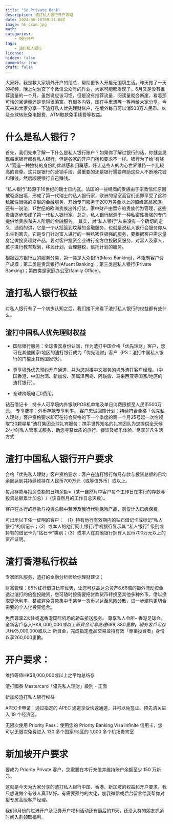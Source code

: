 ```yaml
---
title: "Sc Private Bank"
description: 渣打私人银行开户攻略
date: 2024-06-18T09:21:08Z
image: hk-cxam.jpg
math: 
categories:
    - 银行开户
tags:
    - 渣打私人银行
license: 
hidden: false
comments: true
draft: false
---
```


大家好，我是教大家境外开户的段总，帮助更多人开启无国境生活。昨天做了一天的​视频，晚上匆匆交了个微信公众号的作业，大家可能都发现了。6月又是没有推荐流量的一个月，虽然说应该习惯，但是没有推荐流量，阅读量就会断崖，看着那可怜的阅读量还是觉得很落寞。有很多内容，压在手里想等一等再给大家分享。今天来和大家分享一下渣打私人优先理财账户，在境外每日可以消500万人民币、以及全球转账免电报费，ATM取款免手续费等权益。


# 什么是私人银行？

首先，我们先来了解一下什么是私人银行账户？如果你了解过银行的话，你就会发现每家银行都有私人银行，但是各家的开户门槛和要求不一样。银行为了给“有钱人”营造一种独特的身份的优越感和归属感，好让这些人的内心世界维持一个比较高的自尊。这只是银行的营销手段，最重要的还是银行需要帮助这些人不断地花钱和赚钱，然后顺便银行自己赚钱。

“私人银行”起源于16世纪的瑞士日内瓦。法国的一些经商的贵族由于宗教信仰原因被驱逐出境，形成了第一代瑞士的私人银行家，欧洲的皇室高官们迅即享受了这种私密性很强的卓越的金融服务，开始专门服务于200万美金以上的超级富翁家族。还有一说法，17世纪的欧洲贵族出外打仗，家中财产由留守的贵族代为管理，这些贵族逐步形成了第一代私人银行家。总之，私人银行起源于一种私密性极强的专门提供给贵族和夫人阶层的金融服务。
其实，对“私人银行”从来没有一个确切的定义，通俗的讲，它是一个从摇篮到坟墓的金融服务，也就是说私人银行会服务你从出生到离去。它是专门针对富人进行的一种私密性极强的服务，要根据客户需求量身定做投资理财产品，要对客户投资企业进行全方位投融资服务，对富人及家人，孩子进行教育规划，移民计划，合理避税，信托计划的服务。

根据西方银行业的服务分类，第一类是大众银行(Mass Banking)，不限制客户资产规模；第二类是贵宾银行(Afuent Banking)；第三类是私人银行(Private Banking)；第四类是家庭办公室(family Office)。



# 渣打私人银行权益

对私人银行有了一个初步认知之后，我们接下来看下渣打私人银行的权益都有些什么。
## 渣打中国私人优先理财权益
- 国际银行服务：全球贵宾身份认同，作为渣打中国合格「优先理财」客户，您可在其他国家/地区的渣打银行成为「优先理财」客户（PS：渣打中国私人银行的门槛比其他国家低）。

- 尊享境外优先预约开户通道，并为您对接中文服务的境外渣打客户经理。（中国香港、中国台湾、新加坡、英属泽西岛、阿联酋、马来西亚等国家/地区的渣打银行）。

- 全球跨境电汇0费用。

钻石借记卡：持卡人可享境内外银联POS机单笔及单日消费限额至人民币500万元。
专享费率：外币存款专享利率。
客户忠诚回馈计划：持续符合合格「优先私人理财」客户资格要求即可在符合资格的下一个季度的第一个月25号起一次性领取“20颗星星”​
渣打集团全球礼宾服务：携手世界知名的礼宾团队为您提供全天候24小时私人管家式服务，助您寻获优质的旅行、餐饮及娱乐体验，尽享非凡生活方式


# 渣打中国私人银行开户要求

合格「优先私人理财」客户资格要求：客户在渣打银行每月存款与投资总额的日均余额达到并持续维持在人民币700万元（或等值外币）或以上。

每月存款与投资总额的日均余额=（某一自然月中客户每个工作日在本行的存款与投资总额累计加总）/（该自然月的工作日总天数）。

客户在本行的存款与投资总额中若涉及我行代销保险产品，则仅计入已缴保费。

可出示以下任一证明的客户：
（1）持有他行有效期内的钻石借记卡或标记“私人银行”的借记卡；（2）或本人的他行网上银行/手机银行显示其 “私人银行” 级别或持有的借记卡为“钻石卡”类别；（3）或本人在其他银行拥有人民币700万元以上的资产证明。


# 渣打香港私行权益

专家团队服务，渣打的金融分析师给你理财建议；

财富管理​：85%杠杆借贷比率优势，让您可获高达总资产6.66倍的额外流动资金透过渣打的倍盈投融资，您可随时按需要把贷款货币转换至其他多种外币，借以换取更低利率，甚或避免贷款集中于某单一货币以达至风险分散，进一步建构更切合需要的个人化投资组合。

免费尊享2次往或返香港国际机场的轿车接送服务。
尊享私人会所– 香港足球会。
全新客戶存入HK$8,000,000或以上 新資金可享高達688,880里數‏‏‎，現有客戶可存入HK$5,000,000或以上 新資金，完成指定產品交易並持有效「專業投資者」身份以享260,000里數。​




# 开户要求：

维持等值HK$8,000,000或以上之平均总结存

渣打國泰 Mastercard「優先私人理財」級別 - 正面

新加坡渣打私人银行权益

APEC卡申请：通过指定的 APEC 通道享受快速通道，并可以免签证、预先清关进入 19 个经济区。

无限次使用 Priority Pass：使用您的 Priority Banking Visa Infinite 信用卡，您可以无限次免费进入 130 多个国家/地区的 1,000 多个机场贵宾室



# 新加坡开户要求

要成为 Priority Private 客户，您需要在本行充值并维持账户余额至少 150 万新元。

这就是今天为大家分享的渣打私人银行中国、香港、新加坡的权益和开户要求，​我只想说做个有钱人真TM好。有需要预约的大佬，加我微信或后台留言给我帮你对接专属高级客户经理。

我们6月份的过港开户及证券开户福利活动还有最后的11天，还没入群的朋友抓紧时间入群​领取福利。
